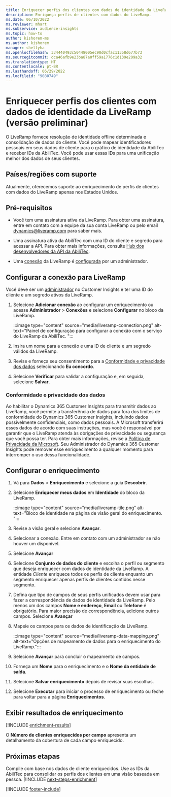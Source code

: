 ```yaml
---
title: Enriquecer perfis dos clientes com dados de identidade da LiveRamp (versão preliminar)
description: Enriqueça perfis de clientes com dados do LiveRamp.
ms.date: 06/10/2022
ms.reviewer: mhart
ms.subservice: audience-insights
ms.topic: how-to
author: kishorem-ms
ms.author: kishorem
manager: shellyha
ms.openlocfilehash: 334440493c50448005ec90d0cfac11358d677b73
ms.sourcegitcommit: dca46afb9e23ba87a0ff59a1776c1d139e209a32
ms.translationtype: HT
ms.contentlocale: pt-BR
ms.lasthandoff: 06/29/2022
ms.locfileid: "9080749"
---
```

# <a name="enrich-customer-profiles-with-identity-data-from-liveramp-preview"></a>Enriquecer perfis dos clientes com dados de identidade da LiveRamp (versão preliminar)

O LiveRamp fornece resolução de identidade offline determinada e consolidação de dados do cliente. Você pode mapear identificadores pessoais em seus dados de cliente para o gráfico de identidade da AbiliTec e receber IDs da AbiliTec. Você pode usar essas IDs para uma unificação melhor dos dados de seus clientes.

## <a name="supported-countriesregions"></a>Países/regiões com suporte

Atualmente, oferecemos suporte ao enriquecimento de perfis de clientes com dados do LiveRamp apenas nos Estados Unidos.

## <a name="prerequisites"></a>Pré-requisitos

- Você tem uma assinatura ativa da LiveRamp. Para obter uma assinatura, entre em contato com a equipe da sua conta LiveRamp ou pelo email [dynamics@liveramp.com](mailto:dynamics@liveramp.com) para saber mais.

- Uma assinatura ativa da AbiliTec com uma ID do cliente e segredo para acessar a API. Para obter mais informações, consulte [Hub dos desenvolvedores da API da AbiliTec](https://developers.liveramp.com/abilitec-api/).

- Uma [conexão](connections.md) da LiveRamp é [configurada](#configure-the-connection-for-liveramp) por um administrador.

## <a name="configure-the-connection-for-liveramp"></a>Configurar a conexão para LiveRamp

Você deve ser um [administrador](permissions.md#admin) no Customer Insights e ter uma ID do cliente e um segredo ativos da LiveRamp.

1. Selecione **Adicionar conexão** ao configurar um enriquecimento ou acesse **Administrador** > **Conexões** e selecione **Configurar** no bloco da LiveRamp.

   :::image type="content" source="media/liveramp-connection.png" alt-text="Painel de configuração para configurar a conexão com o serviço do LiveRamp da AbiliTec. ":::

1. Insira um nome para a conexão e uma ID de cliente e um segredo válidos da LiveRamp.

1. Revise e forneça seu consentimento para a [Conformidade e privacidade dos dados](#data-privacy-and-compliance) selecionando **Eu concordo**.

1. Selecione **Verificar** para validar a configuração e, em seguida, selecione **Salvar**.

### <a name="data-privacy-and-compliance"></a>Conformidade e privacidade dos dados

Ao habilitar o Dynamics 365 Customer Insights para transmitir dados ao LiveRamp, você permite a transferência de dados para fora dos limites de conformidade do Dynamics 365 Customer Insights, incluindo dados possivelmente confidenciais, como dados pessoais. A Microsoft transferirá esses dados de acordo com suas instruções, mas você é responsável por garantir que o LiveRamp atenda às obrigações de privacidade ou segurança que você possa ter. Para obter mais informações, revise a [Política de Privacidade da Microsoft](https://go.microsoft.com/fwlink/?linkid=396732). Seu Administrador do Dynamics 365 Customer Insights pode remover esse enriquecimento a qualquer momento para interromper o uso dessa funcionalidade.

## <a name="configure-the-enrichment"></a>Configurar o enriquecimento

1. Vá para **Dados** > **Enriquecimento** e selecione a guia **Descobrir**.

1. Selecione **Enriquecer meus dados** em **Identidade** do bloco da LiveRamp.

   :::image type="content" source="media/liveramp-tile.png" alt-text="Bloco de identidade na página de visão geral do enriquecimento. ":::

1. Revise a visão geral e selecione **Avançar**.

1. Selecionar a conexão. Entre em contato com um administrador se não houver um disponível.

1. Selecione **Avançar**

1. Selecione **Conjunto de dados do cliente** e escolha o perfil ou segmento que deseja enriquecer com dados de identidade da LiveRamp. A entidade *Cliente* enriquece todos os perfis de cliente enquanto um segmento enriquecer apenas perfis de clientes contidos nesse segmento.

1. Defina que tipo de campos de seus perfis unificados devem usar para fazer a correspondência de dados de identidade da LiveRamp. Pelo menos um dos campos **Nome e endereço**, **Email** ou **Telefone** é obrigatório. Para maior precisão de correspondência, adicione outros campos. Selecione **Avançar**

1. Mapeie os campos para os dados de identificação da LiveRamp.

   :::image type="content" source="media/liveramp-data-mapping.png" alt-text="Opções de mapeamento de dados para o enriquecimento do LiveRamp.":::

1. Selecione **Avançar** para concluir o mapeamento de campos.

1. Forneça um **Nome** para o enriquecimento e o **Nome da entidade de saída**.

1. Selecione **Salvar enriquecimento** depois de revisar suas escolhas.

1. Selecione **Executar** para iniciar o processo de enriquecimento ou feche para voltar para a página **Enriquecimentos**.

## <a name="view-enrichment-results"></a>Exibir resultados de enriquecimento

[!INCLUDE [enrichment-results](includes/enrichment-results.md)]

O **Número de clientes enriquecidos por campo** apresenta um detalhamento da cobertura de cada campo enriquecido.

## <a name="next-steps"></a>Próximas etapas

Compile com base nos dados de cliente enriquecidos. Use as IDs da AbiliTec para consolidar os perfis dos clientes em uma visão baseada em pessoa.
[!INCLUDE [next-steps-enrichment](includes/next-steps-enrichment.md)]

[!INCLUDE [footer-include](includes/footer-banner.md)]
